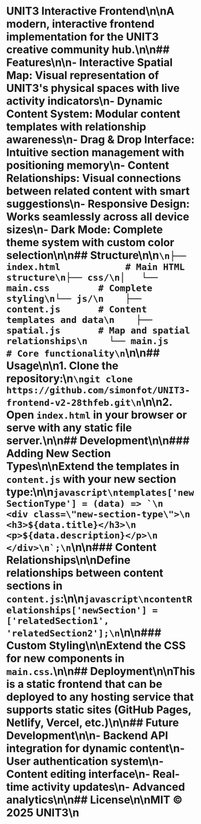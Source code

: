 # UNIT3 Interactive Frontend\n\nA modern, interactive frontend implementation for the UNIT3 creative community hub.\n\n## Features\n\n- **Interactive Spatial Map**: Visual representation of UNIT3's physical spaces with live activity indicators\n- **Dynamic Content System**: Modular content templates with relationship awareness\n- **Drag & Drop Interface**: Intuitive section management with positioning memory\n- **Content Relationships**: Visual connections between related content with smart suggestions\n- **Responsive Design**: Works seamlessly across all device sizes\n- **Dark Mode**: Complete theme system with custom color selection\n\n## Structure\n\n```\n├── index.html            # Main HTML structure\n├── css/\n│   └── main.css         # Complete styling\n└── js/\n    ├── content.js       # Content templates and data\n    ├── spatial.js       # Map and spatial relationships\n    └── main.js          # Core functionality\n```\n\n## Usage\n\n1. Clone the repository:\n```\ngit clone https://github.com/simonfot/UNIT3-frontend-v2-28thfeb.git\n```\n\n2. Open `index.html` in your browser or serve with any static file server.\n\n## Development\n\n### Adding New Section Types\n\nExtend the templates in `content.js` with your new section type:\n\n```javascript\ntemplates['newSectionType'] = (data) => `\n    <div class=\"new-section-type\">\n        <h3>${data.title}</h3>\n        <p>${data.description}</p>\n    </div>\n`;\n```\n\n### Content Relationships\n\nDefine relationships between content sections in `content.js`:\n\n```javascript\ncontentRelationships['newSection'] = ['relatedSection1', 'relatedSection2'];\n```\n\n### Custom Styling\n\nExtend the CSS for new components in `main.css`.\n\n## Deployment\n\nThis is a static frontend that can be deployed to any hosting service that supports static sites (GitHub Pages, Netlify, Vercel, etc.)\n\n## Future Development\n\n- Backend API integration for dynamic content\n- User authentication system\n- Content editing interface\n- Real-time activity updates\n- Advanced analytics\n\n## License\n\nMIT © 2025 UNIT3\n